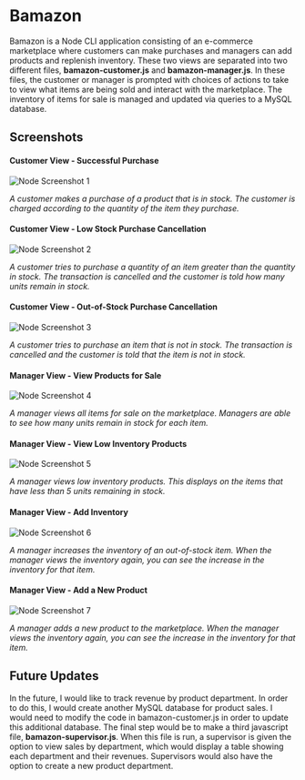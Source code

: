 # Bamazon

Bamazon is a Node CLI application consisting of an e-commerce marketplace where customers can make purchases and managers can add products and replenish inventory. These two views are separated into two different files, **bamazon-customer.js** and **bamazon-manager.js**. In these files, the customer or manager is prompted with choices of actions to take to view what items are being sold and interact with the marketplace. The inventory of items for sale is managed and updated via queries to a MySQL database. 

## Screenshots

#### Customer View - Successful Purchase

![Node Screenshot 1](http://i.imgur.com/a5W4iK5.png)

*A customer makes a purchase of a product that is in stock. The customer is charged according to the quantity of the item they purchase.*


#### Customer View - Low Stock Purchase Cancellation

![Node Screenshot 2](http://i.imgur.com/miiHGk4.png)

*A customer tries to purchase a quantity of an item greater than the quantity in stock. The transaction is cancelled and the customer is told how many units remain in stock.*


#### Customer View - Out-of-Stock Purchase Cancellation

![Node Screenshot 3](http://i.imgur.com/3PEeK8A.png)

*A customer tries to purchase an item that is not in stock. The transaction is cancelled and the customer is told that the item is not in stock.*


#### Manager View - View Products for Sale

![Node Screenshot 4](http://i.imgur.com/zSxPjZ7.png)

*A manager views all items for sale on the marketplace. Managers are able to see how many units remain in stock for each item.*


#### Manager View - View Low Inventory Products

![Node Screenshot 5](http://i.imgur.com/xMJEEyd.png)

*A manager views low inventory products. This displays on the items that have less than 5 units remaining in stock.*


#### Manager View - Add Inventory

![Node Screenshot 6](http://i.imgur.com/fHRXBfy.png)

*A manager increases the inventory of an out-of-stock item. When the manager views the inventory again, you can see the increase in the inventory for that item.*


#### Manager View - Add a New Product

![Node Screenshot 7](http://i.imgur.com/tFd6cbJ.png)

*A manager adds a new product to the marketplace. When the manager views the inventory again, you can see the increase in the inventory for that item.*

## Future Updates

In the future, I would like to track revenue by product department. In order to do this, I would create another MySQL database for product sales. I would need to modify the code in bamazon-customer.js in order to update this additional database. The final step would be to make a third javascript file, **bamazon-supervisor.js**. When this file is run, a supervisor is given the option to view sales by department, which would display a table showing each department and their revenues. Supervisors would also have the option to create a new product department.
